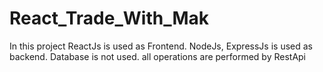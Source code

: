 # React_Trade_With_Mak
In this project ReactJs is used as Frontend. NodeJs, ExpressJs is used as backend. Database is not used. all operations are performed by RestApi
